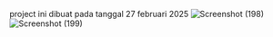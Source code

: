 project ini dibuat pada tanggal 27 februari 2025
![Screenshot (198)](https://github.com/user-attachments/assets/bdabe6d6-41d2-40aa-b41d-d1749f0bb799)
![Screenshot (199)](https://github.com/user-attachments/assets/648fb26a-ab7c-4b9a-ba7a-12b46deb45bf)
